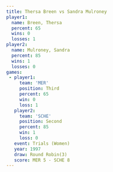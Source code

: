 ```yaml
---
title: Thersa Breen vs Sandra Mulroney
player1:                
  name: Breen, Thersa   
  percent: 65           
  wins: 0               
  losses: 1             
player2:                
  name: Mulroney, Sandra
  percent: 85           
  wins: 1               
  losses: 0             
games:
 - player1:         
     team: 'MER'    
     position: Third
     percent: 65    
     win: 0         
     loss: 1        
   player2:          
     team: 'SCHE'    
     position: Second
     percent: 85     
     win: 1          
     loss: 0         
   event: Trials (Women)
   year: 1997           
   draw: Round Robin(3) 
   score: MER 5 - SCHE 8
---
```

